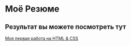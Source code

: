 # Моё Резюме

## Результат вы можете посмотреть тут

[Моя первая работа на HTML & CSS](https://omoikaneee.github.io/resume/)
